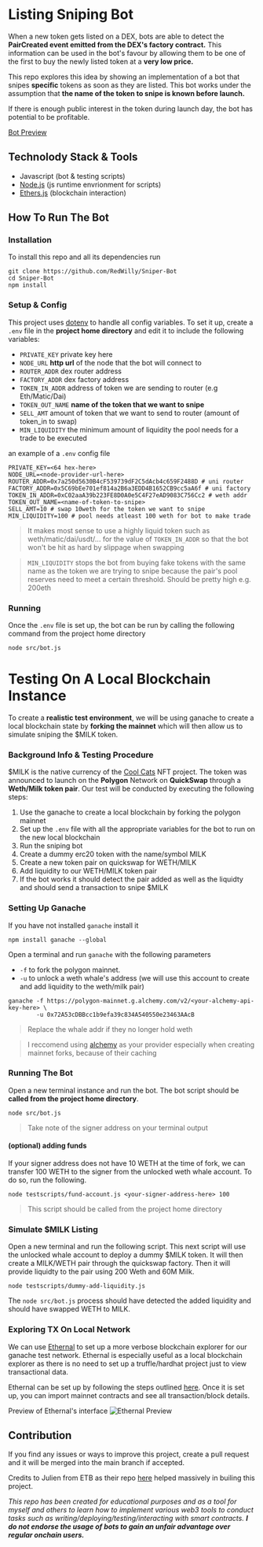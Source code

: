 # Listing Sniping Bot
When a new token gets listed on a DEX, bots are able to detect the **PairCreated event emitted from the DEX's factory contract.** This information can be used in the bot's favour by allowing them to be one of the first to buy the newly listed token at a **very low price.**

This repo explores this idea by showing an implementation of a bot that snipes **specific** tokens as soon as they are listed. This bot works under the assumption that **the name of the token to snipe is known before launch.** 

If there is enough public interest in the token during launch day, the bot has potential to be profitable.

[Bot Preview](https://twitter.com/i/status/1494781960350314507)


## Technolody Stack & Tools
- Javascript (bot & testing scripts)
- [Node.js](https://nodejs.org/en/docs/guides/) (js runtime envrionment for scripts)
- [Ethers.js](https://docs.ethers.io/v5/) (blockchain interaction)


## How To Run The Bot
### Installation
To install this repo and all its dependencies run
```
git clone https://github.com/RedWilly/Sniper-Bot
cd Sniper-Bot
npm install
```
### Setup & Config
This project uses [dotenv](https://github.com/motdotla/dotenv#readme) to handle all config variables. To set it up, create a `.env` file in the **project home directory** and edit it to include the following variables:
- `PRIVATE_KEY` private key here
- `NODE_URL` **http url** of the node that the bot will connect to
- `ROUTER_ADDR` dex router address
- `FACTORY_ADDR` dex factory address
- `TOKEN_IN_ADDR` address of token we are sending to router (e.g Eth/Matic/Dai)
- `TOKEN_OUT_NAME` **name of the token that we want to snipe**
- `SELL_AMT` amount of token that we want to send to router (amount of token_in to swap)
- `MIN_LIQUIDITY` the minimum amount of liquidity the pool needs for a trade to be executed

an example of a `.env` config file 
```
PRIVATE_KEY=<64 hex-here>
NODE_URL=<node-provider-url-here>
ROUTER_ADDR=0x7a250d5630B4cF539739dF2C5dAcb4c659F2488D # uni router
FACTORY_ADDR=0x5C69bEe701ef814a2B6a3EDD4B1652CB9cc5aA6f # uni factory
TOKEN_IN_ADDR=0xC02aaA39b223FE8D0A0e5C4F27eAD9083C756Cc2 # weth addr
TOKEN_OUT_NAME=<name-of-token-to-snipe>
SELL_AMT=10 # swap 10weth for the token we want to snipe
MIN_LIQUIDITY=100 # pool needs atleast 100 weth for bot to make trade
```
>It makes most sense to use a highly liquid token such as weth/matic/dai/usdt/... for the value of `TOKEN_IN_ADDR` so that the bot won't be hit as hard by slippage when swapping

>`MIN_LIQUIDITY` stops the bot from buying fake tokens with the same name as the token we are trying to snipe because the pair's pool reserves need to meet a certain threshold. Should be pretty high e.g. 200eth

### Running 
Once the `.env` file is set up, the bot can be run by calling the following command from the project home directory
```
node src/bot.js
```

# Testing On A Local Blockchain Instance 
To create a **realistic test environment**, we will be using ganache to create a local blockchain state by **forking the mainnet** which will then allow us to simulate sniping the $MILK token. 

### Background Info & Testing Procedure
$MILK is the native currency of the [Cool Cats](https://www.coolcatsnft.com/) NFT project. The token was announced to launch on the **Polygon** Network on **QuickSwap** through a **Weth/Milk token pair**. Our test will be conducted by executing the following steps:

1. Use the ganache to create a local blockchain by forking the polygon mainnet 
2. Set up the `.env` file with all the appropriate variables for the bot to run on the new local blockchain
3. Run the sniping bot
4. Create a dummy erc20 token with the name/symbol MILK
4. Create a new token pair on quickswap for WETH/MILK
5. Add liquidity to our WETH/MILK token pair
6. If the bot works it should detect the pair added as well as the liquidty and should send a transaction to snipe $MILK
 
### Setting Up Ganache
If you have not installed `ganache` install it
```
npm install ganache --global
```

Open a terminal and run `ganache` with the following parameters
- `-f` to fork the polygon mainnet. 
- `-u` to unlock a weth whale's address (we will use this account to create and add liquidity to the weth/milk pair)
```
ganache -f https://polygon-mainnet.g.alchemy.com/v2/<your-alchemy-api-key-here> \
        -u 0x72A53cDBBcc1b9efa39c834A540550e23463AAcB
```
>Replace the whale addr if they no longer hold weth 

>I reccomend using [alchemy](https://docs.alchemy.com/alchemy/) as your provider especially when creating mainnet forks, because of their caching


### Running The Bot
Open a new terminal instance and run the bot. The bot script should be **called from the project home directory**.
```
node src/bot.js
```
>Take note of the signer address on your terminal output

#### (optional) adding funds 
If your signer address does not have 10 WETH at the time of fork, we can transfer 100 WETH to the signer from the unlocked weth whale account. To do so, run the following.
```
node testscripts/fund-account.js <your-signer-address-here> 100
```
>This script should be called from the project home directory

### Simulate $MILK Listing
Open a new terminal and run the following script. This next script will use the unlocked whale account to deploy a dummy $MILK token. It will then create a MILK/WETH pair through the quickswap factory. Then it will provide liquidty to the pair using 200 Weth and 60M Milk.
```
node testscripts/dummy-add-liquidity.js 
```

The `node src/bot.js` process should have detected the added liquidity and should have swapped WETH to MILK.

### Exploring TX On Local Network
We can use [Ethernal](https://doc.tryethernal.com/) to set up a more verbose blockchain explorer for our ganache test network. Ethernal is especially useful as a local blockchain explorer as there is no need to set up a truffle/hardhat project just to view transactional data.

Ethernal can be set up by following the steps outlined [here](https://doc.tryethernal.com/getting-started/quickstart). Once it is set up, you can import mainnet contracts and see all transaction/block details.

Preview of Ethernal's interface
![Ethernal Preview](./EthernalScreenShot.png)

## Contribution
If you find any issues or ways to improve this project, create a pull request and it will be merged into the main branch if accepted.

Credits to Julien from ETB as their repo [here](https://github.com/jklepatch/eattheblocks/tree/master/screencast/322-uniswap-trading-bot) helped massively in builing this project.

*This repo has been created for educational purposes and as a tool for myself and others to learn how to implement various web3 tools to conduct tasks such as writing/deploying/testing/interacting with smart contracts. **I do not endorse the usage of bots to gain an unfair advantage over regular onchain users.***
